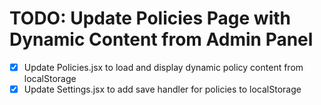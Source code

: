 # TODO: Update Policies Page with Dynamic Content from Admin Panel

- [x] Update Policies.jsx to load and display dynamic policy content from localStorage
- [x] Update Settings.jsx to add save handler for policies to localStorage
